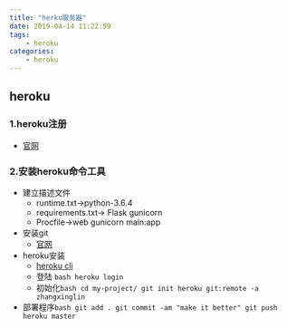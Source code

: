 ```yaml
---
title: "herku服务器"
date: 2019-04-14 11:22:59
tags:
    - heroku
categories:
    - heroku
---
```

## heroku
### 1.heroku注册
- [官网](https://www.heroku.com)

### 2.安装heroku命令工具
- 建立描述文件
    - runtime.txt->python-3.6.4
    - requirements.txt-> Flask  gunicorn
    - Procfile->web   gunicorn main:app
- 安装git
    - [官网](https://git-scm.com)
- heroku安装
    - [heroku cli](https://devcenter.heroku.com/articles/heroku-cli)
    - 登陆 ```bash
heroku login```
    - 初始化```bash
 cd my-project/
 git init
 heroku git:remote -a zhangxinglin```
- 部署程序```bash
git add .
git commit -am "make it better"
git push heroku master```


